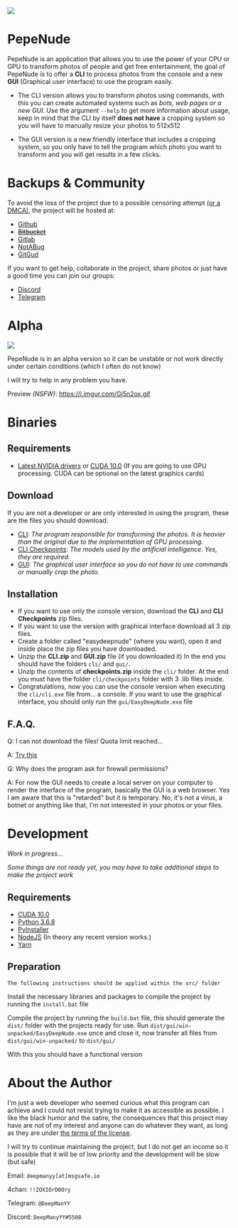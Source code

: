 ![](https://i.imgur.com/rV3bPPk.png)

# PepeNude

PepeNude is an application that allows you to use the power of your CPU or GPU to transform photos of people and get free entertainment, the goal of PepeNude is to offer a **CLI** to process photos from the console and a new **GUI** (Graphical user interface) to use the program easily.

- The CLI version allows you to transform photos using commands, with this you can create automated systems such as *bots, web pages or a new GUI*. Use the argument `--help` to get more information about usage, keep in mind that the CLI by itself **does not have** a cropping system so you will have to manually resize your photos to 512x512

- The GUI version is a new friendly interface that includes a cropping system, so you only have to tell the program which photo you want to transform and you will get results in a few clicks.

# Backups & Community

To avoid the loss of the project due to a possible censoring attempt [(or a DMCA)](https://github.com/deep-man-yy/pepenude/issues/9), the project will be hosted at:

- [Github](https://github.com/deep-man-yy/pepenude)
- ~~[Bitbucket](https://bitbucket.org/deepmanyy/easydeepnude/src)~~
- [Gitlab](https://gitlab.com/deepmanyy/easydeepnude)
- [NotABug](https://notabug.org/deepmanyy/pepenude)
- [GitGud](https://gitgud.io/deepmanyy/easydeepnude)

If you want to get help, collaborate in the project, share photos or just have a good time you can join our groups:

- [Discord](https://discord.gg/RjBSaND)
- [Telegram](https://t.me/easydeepnudegallery)

# Alpha

![](https://i.imgur.com/LZo61bq.jpg)

PepeNude is in an alpha version so it can be unstable or not work directly under certain conditions (which I often do not know)

I will try to help in any problem you have.

Preview *(NSFW)*:
https://i.imgur.com/Gj5n2ox.gif

# Binaries

## Requirements

* [Latest NVIDIA drivers](https://www.nvidia.com/Download/index.aspx) or [CUDA 10.0](https://developer.nvidia.com/cuda-10.0-download-archive) (If you are going to use GPU processing. CUDA can be optional on the latest graphics cards)

## Download

If you are not a developer or are only interested in using the program, these are the files you should download:

* [CLI](https://drive.google.com/open?id=1kvXI4mSOu-teUYl8O2MH5mMLo_Vs0gCe): *The program responsible for transforming the photos. It is heavier than the original due to the implementation of GPU processing.*
* [CLI Checkpoints](https://drive.google.com/open?id=1w6ZO47To4BGh67WjeFCTBZiGVMFrK_po): *The models used by the artificial intelligence. Yes, they are required.*
* [GUI](https://drive.google.com/open?id=1NgAATqhh8GNwBHOvJOo0vvgtX_OvsOXF): *The graphical user interface so you do not have to use commands or manually crop the photo.*

## Installation

* If you want to use only the console version, download the **CLI** and **CLI Checkpoints** zip files.
* If you want to use the version with graphical interface download all 3 zip files.
* Create a folder called "easydeepnude" (where you want), open it and inside place the zip files you have downloaded.
* Unzip the **CLI.zip** and **GUI.zip** file (if you downloaded it) In the end you should have the folders `cli/` and `gui/`.
* Unzip the contents of **checkpoints.zip** inside the `cli/` folder. At the end you must have the folder `cli/checkpoints` folder with 3 .lib files inside.
* Congratulations, now you can use the console version when executing the `cli/cli.exe` file from... a console. If you want to use the graphical interface, you should only run the `gui/EasyDeepNude.exe` file

## F.A.Q.

Q: I can not download the files! Quota limit reached...

A: [Try this](https://www.geekrar.com/fix-bypass-google-drive-download-limit-error/)

Q: Why does the program ask for firewall permissions?

A: For now the GUI needs to create a local server on your computer to render the interface of the program, basically the GUI is a web browser. Yes I am aware that this is "retarded" but it is temporary. No, it's not a virus, a botnet or anything like that, I'm not interested in your photos or your files.

# Development

*Work in progress...*

*Some things are not ready yet, you may have to take additional steps to make the project work*

## Requirements

* [CUDA 10.0](https://developer.nvidia.com/cuda-10.0-download-archive)
* [Python 3.6.8](https://www.python.org/downloads/release/python-368/)
* [PyInstaller](https://www.pyinstaller.org/)
* [NodeJS](https://nodejs.org/en/) (In theory any recent version works.)
* [Yarn](https://yarnpkg.com/en/docs/install)

## Preparation

`The following instructions should be applied within the src/ folder`

Install the necessary libraries and packages to compile the project by running the `install.bat` file

Compile the project by running the `build.bat` file, this should generate the `dist/` folder with the projects ready for use. Run `dist/gui/win-unpacked/EasyDeepNude.exe` once and close it, now transfer all files from `dist/gui/win-unpacked/` to `dist/gui/`

With this you should have a functional version

# About the Author

I'm just a web developer who seemed curious what this program can achieve and I could not resist trying to make it as accessible as possible. I like the black humor and the satire, the consequences that this project may have are not of my interest and anyone can do whatever they want, as long as they are under [the terms of the license](LICENSE.md).

I will try to continue maintaining the project, but I do not get an income so it is possible that it will be of low priority and the development will be slow (but safe)

Email: `deepmanyy[at]msgsafe.io`

4chan: `!!ZOXIOrD0Ory`

Telegram: `@DeepManYY`

Discord: `DeepManyYY#5508`
